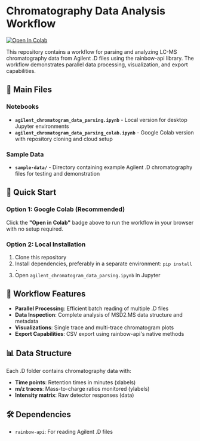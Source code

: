 # Chromatography Data Analysis Workflow

[![Open In Colab](https://colab.research.google.com/assets/colab-badge.svg)](https://colab.research.google.com/github/brown-ccv/deeps-chromatography/blob/main/agilent_chromatogram_data_parsing_colab.ipynb)

This repository contains a workflow for parsing and analyzing LC-MS chromatography data from Agilent .D files using the rainbow-api library. The workflow demonstrates parallel data processing, visualization, and export capabilities.

## 📁 Main Files

### **Notebooks**
- **`agilent_chromatogram_data_parsing.ipynb`** - Local version for desktop Jupyter environments
- **`agilent_chromatogram_data_parsing_colab.ipynb`** - Google Colab version with repository cloning and cloud setup

### **Sample Data**
- **`sample-data/`** - Directory containing example Agilent .D chromatography files for testing and demonstration

## 🚀 Quick Start

### Option 1: Google Colab (Recommended)
Click the **"Open in Colab"** badge above to run the workflow in your browser with no setup required.

### Option 2: Local Installation
1. Clone this repository
2. Install dependencies, preferably in a separate environment: `pip install .`
3. Open `agilent_chromatogram_data_parsing.ipynb` in Jupyter

## 🔬 Workflow Features

- **Parallel Processing**: Efficient batch reading of multiple .D files
- **Data Inspection**: Complete analysis of MSD2.MS data structure and metadata
- **Visualizations**: Single trace and multi-trace chromatogram plots
- **Export Capabilities**: CSV export using rainbow-api's native methods

## 📊 Data Structure

Each .D folder contains chromatography data with:
- **Time points**: Retention times in minutes (xlabels)
- **m/z traces**: Mass-to-charge ratios monitored (ylabels)
- **Intensity matrix**: Raw detector responses (data)

## 🛠️ Dependencies

- `rainbow-api`: For reading Agilent .D files